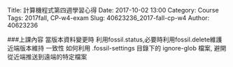 Title: 計算機程式第四週學習心得
Date: 2017-10-02 13:00
Category: Course
Tags: 2017fall, CP-w4-exam
Slug: 40623236_2017-fall-cp-w4
Author: 40623236


<!-- PELICAN_END_SUMMARY -->
###上課內容 
   當版本資料變更時 利用fossil.status,必要時利用fossil.delete維護近端版本維持
   一致性
    如何利用 .fossil-settings 目錄下的 ignore-glob 檔案, 避開從近端推送到遠端的特定檔案
    

